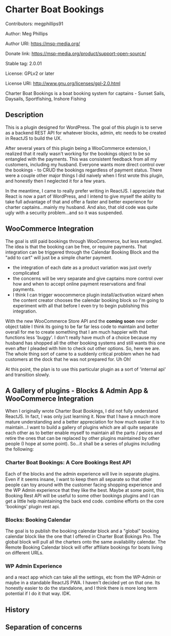 # Charter Boat Bookings
Contributors: megphillips91

Author: Meg Phillips

Author URI: https://msp-media.org/

Donate link: https://msp-media.org/product/support-open-source/

Stable tag: 2.0.01

License: GPLv2 or later

License URI: http://www.gnu.org/licenses/gpl-2.0.html

Charter Boat Bookings is a boat booking system for captains - Sunset Sails, Daysails, Sportfishing, Inshore Fishing


## Description
This is a plugin designed for WordPress. The goal of this plugin is to serve as a backend REST API for whatever blocks, admin, etc needs to be created in ReactJS to build the UX. 

After several years of this plugin being a WooCommerce extension, I realized that it really wasn't working for the bookings object to be so entangled with the payments. This was consistent feedback from all my customers, including my husband. Everyone wants more direct control over the bookings - to CRUD the bookings regardless of payment status. There were a couple other major things I did naively when I first wrote this plugin, and honestly then I neglected it for a few years. 

In the meantime, I came to really prefer writing in ReactJS. I appreciate that React is now a part of WordPress, and I intend to give myself the ability to take full advantage of that and offer a faster and better experience for charter captains...mainly my husband. And also, that old code was quite ugly with a security problem...and so it was suspended. 

## WooCommerce Integration
The goal is still paid bookings through WooCommerce, but less entangled. The idea is that the booking can be free, or require payments. That integration can be triggered through the Calendar Booking Block and the "add to cart" will just be a simple charter payment. 
- the integration of each date as a product variation was just overly complicated
- the concerns will be very separate and give captains more control over how and when to accept online payment reservations and final payments. 
- I think I can trigger woocommerce plugin install/activation wizard when the content creator chooses the calendar booking block so I'm going to experiment with all that before I even try to begin publishing this integration. 

With the new WooCommerce Store API and the **coming soon** new order object table I think its going to be far far less code to maintain and better overall for me to create something that I am much happier with that functions less 'buggy'. I don't really have much of a choice because my husband has shopped all the other booking systems and still wants this one even after I pleaded with him to check out other options. So, here we are. The whole thing sort of came to a suddenly critical problem when he had customers at the dock that he was not prepared for. Uh Oh!

At this point, the plan is to use this particular plugin as a sort of 'internal api' and transition slowly.

## A Gallery of plugins - Blocks & Admin App & WooCommerce Integration
When I originally wrote Charter Boat Bookings, I did not fully understand ReactJS. In fact, I was only just learning it. Now that I have a mnuch more mature understanding and a better appreciation for how much easier it is to maintain...I want to build a gallery of plugins which are all quite separate each other as to better enable myself to maintain all the parts / peices and retire the ones that can be replaced by other plugins maintained by other people (I hope at some point). So...it shall be a series of plugins including the following:

### Charter Boat Bookings: A Core Bookings Rest API
Each of the blocks and the admin experience will live in separate plugins. Even if it seems insane, I want to keep them all separate so that other people can toy around with the customer facing shopping experience and the WP Admin experience that they like the best. Maybe at some point, this Booking Rest API will be useful to some other bookings plugins and I can get a little help maintaining the back end code.  combine efforts on the core 'bookings' plugin rest api. 

### Blocks: Booking Calendar
The goal is to publish the booking calendar block and a "global" booking calendar block like the one that I offered in Charter Boat Bokings Pro. The global block will pull all the charters onto the same availability calendar. The Remote Booking Calendar block will offer affiliate bookings for boats living on different URLs. 

### WP Admin Experience
and a react app which can take all the settings, etc from the WP-Admin or maybe in a standable ReactJS PWA. I haven't decided yet on that one. Its honestly easier to do the standalone, and I think there is more long term potential if I do it that way. IDK.

## History

## Separation of concerns



